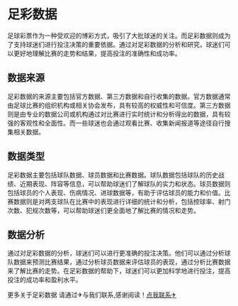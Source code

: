 # 足彩数据

足球彩票作为一种受欢迎的博彩方式，吸引了大批球迷的关注。而足彩数据则成为了支持球迷们进行投注决策的重要依据。通过对足彩数据的分析和研究，球迷们可以更好地理解比赛的走势和结果，提高投注的准确性和成功率。

## 数据来源

足彩数据的来源主要包括官方数据、第三方数据和自行收集的数据。官方数据通常由足球比赛的组织机构或相关协会发布，具有较高的权威性和可信度。第三方数据则是由专业的数据公司或机构通过对比赛进行实时统计和分析得出的数据，具有较强的客观性和全面性。而一些球迷也会通过观看比赛、收集新闻报道等途径自行搜集相关数据。

## 数据类型

足彩数据主要包括球队数据、球员数据和比赛数据。球队数据包括球队的历史战绩、近期表现、阵容等信息，可以帮助球迷们了解球队的实力和状态。球员数据则包括球员的个人表现、伤病情况、进球数据等，有助于评估球员的能力和价值。比赛数据则是对两支球队在比赛中的表现进行详细的统计和分析，包括控球率、射门次数、犯规次数等，可以帮助球迷们更全面地了解比赛的情况和走势。

## 数据分析

通过对足彩数据的分析，球迷们可以进行更准确的投注决策。他们可以通过分析球队数据来预测比赛结果，通过分析球员数据来评估球员的表现，通过分析比赛数据来了解比赛的走势。在足彩数据的帮助下，球迷们可以更加科学地进行投注，提高投注的成功率和盈利水平。

更多关于足彩数据 请通过✈与我们联系,感谢阅读！[点我联系✈](https://wap.k02.cc)